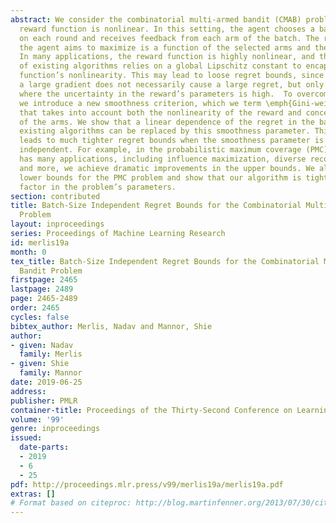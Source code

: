 ```yaml
---
abstract: We consider the combinatorial multi-armed bandit (CMAB) problem, where the
  reward function is nonlinear. In this setting, the agent chooses a batch of arms
  on each round and receives feedback from each arm of the batch. The reward that
  the agent aims to maximize is a function of the selected arms and their expectations.
  In many applications, the reward function is highly nonlinear, and the performance
  of existing algorithms relies on a global Lipschitz constant to encapsulate the
  function’s nonlinearity. This may lead to loose regret bounds, since by itself,
  a large gradient does not necessarily cause a large regret, but only in regions
  where the uncertainty in the reward’s parameters is high.  To overcome this problem,
  we introduce a new smoothness criterion, which we term \emph{Gini-weighted smoothness},
  that takes into account both the nonlinearity of the reward and concentration properties
  of the arms. We show that a linear dependence of the regret in the batch size in
  existing algorithms can be replaced by this smoothness parameter. This, in turn,
  leads to much tighter regret bounds when the smoothness parameter is batch-size
  independent. For example, in the probabilistic maximum coverage (PMC) problem, that
  has many applications, including influence maximization, diverse recommendations
  and more, we achieve dramatic improvements in the upper bounds. We also prove matching
  lower bounds for the PMC problem and show that our algorithm is tight, up to a logarithmic
  factor in the problem’s parameters.
section: contributed
title: Batch-Size Independent Regret Bounds for the Combinatorial Multi-Armed Bandit
  Problem
layout: inproceedings
series: Proceedings of Machine Learning Research
id: merlis19a
month: 0
tex_title: Batch-Size Independent Regret Bounds for the Combinatorial Multi-Armed
  Bandit Problem
firstpage: 2465
lastpage: 2489
page: 2465-2489
order: 2465
cycles: false
bibtex_author: Merlis, Nadav and Mannor, Shie
author:
- given: Nadav
  family: Merlis
- given: Shie
  family: Mannor
date: 2019-06-25
address: 
publisher: PMLR
container-title: Proceedings of the Thirty-Second Conference on Learning Theory
volume: '99'
genre: inproceedings
issued:
  date-parts:
  - 2019
  - 6
  - 25
pdf: http://proceedings.mlr.press/v99/merlis19a/merlis19a.pdf
extras: []
# Format based on citeproc: http://blog.martinfenner.org/2013/07/30/citeproc-yaml-for-bibliographies/
---
```

